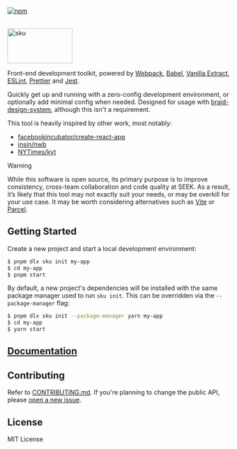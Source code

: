 [![npm](https://img.shields.io/npm/v/sku.svg?style=flat-square)](https://www.npmjs.com/package/sku)

<br />
<img src="https://github.com/seek-oss/sku/raw/master/docs/logo/logo.png?raw=true" alt="sku" title="sku" width="147" height="79" />
<br />

Front-end development toolkit, powered by [Webpack](https://webpack.js.org/), [Babel](https://babeljs.io/), [Vanilla Extract](https://vanilla-extract.style/), [ESLint](http://eslint.org/), [Prettier](https://prettier.io/) and [Jest](https://facebook.github.io/jest/).

Quickly get up and running with a zero-config development environment, or optionally add minimal config when needed.
Designed for usage with [braid-design-system](https://github.com/seek-oss/braid-design-system), although this isn't a requirement.

This tool is heavily inspired by other work, most notably:

- [facebookincubator/create-react-app](https://github.com/facebookincubator/create-react-app)
- [insin/nwb](https://github.com/insin/nwb)
- [NYTimes/kyt](https://github.com/NYTimes/kyt)

> [!WARNING]
> While this software is open source, its primary purpose is to improve consistency, cross-team collaboration and code quality at SEEK.
> As a result, it’s likely that this tool may not exactly suit your needs, or may be overkill for your use case.
> It may be worth considering alternatives such as [Vite] or [Parcel].

[Vite]: https://vitejs.dev/
[Parcel]: https://parceljs.org/

## Getting Started

Create a new project and start a local development environment:

```sh
$ pnpm dlx sku init my-app
$ cd my-app
$ pnpm start
```

By default, a new project's dependencies will be installed with the same package manager used to run `sku init`.
This can be overridden via the `--package-manager` flag:

```sh
$ pnpm dlx sku init --package-manager yarn my-app
$ cd my-app
$ yarn start
```

## [Documentation](https://seek-oss.github.io/sku)

## Contributing

Refer to [CONTRIBUTING.md](/CONTRIBUTING.md).
If you're planning to change the public API, please [open a new issue](https://github.com/seek-oss/sku/issues/new).

## License

MIT License
